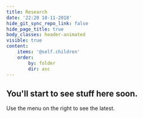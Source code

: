```yaml
---
title: Research
date: '22:20 18-11-2018'
hide_git_sync_repo_link: false
hide_page_title: true
body_classes: header-animated
visible: true
content:
    items: '@self.children'
    order:
        by: folder
        dir: asc
---
```


## You'll start to see stuff here soon.

Use the menu on the right to see the latest.
